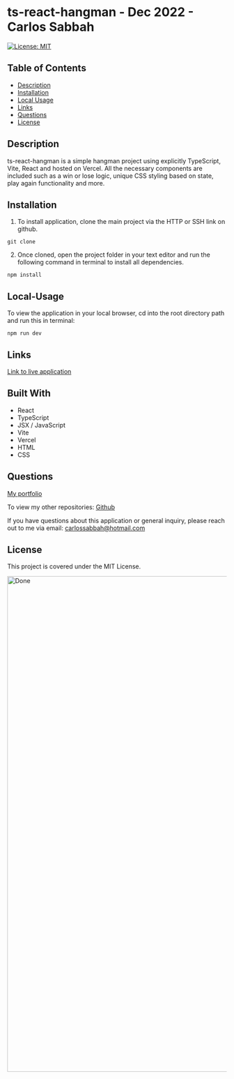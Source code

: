 # ts-react-hangman - Dec 2022 - Carlos Sabbah

[![License: MIT](https://img.shields.io/badge/License-MIT-yellow.svg)](https://opensource.org/licenses/MIT)

## Table of Contents

- [Description](#Description)
- [Installation](#Installation)
- [Local Usage](#Local-Usage)
- [Links](#Links)
- [Questions](#Questions)
- [License](#License)

##

## Description

ts-react-hangman is a simple hangman project using explicitly TypeScript, Vite, React and hosted on Vercel. All the necessary components are included such as a win or lose logic, unique CSS styling based on state, play again functionality and more.

## Installation

1. To install application, clone the main project via the HTTP or SSH link on github.

```
git clone
```

2. Once cloned, open the project folder in your text editor and run the following command in terminal to install all dependencies.

```
npm install
```

## Local-Usage

To view the application in your local browser, cd into the root directory path and run this in terminal:

```
npm run dev
```

## Links

[Link to live application](https://ts-react-hangman.vercel.app/)

## Built With

- React
- TypeScript
- JSX / JavaScript
- Vite
- Vercel
- HTML
- CSS

## Questions

[My portfolio](https://csabbah.github.io/Carlos-Sabbah-portfolio/)

To view my other repositories:
[Github](https://github.com/csabbah)

If you have questions about this application or general inquiry, please reach out to me via email: carlossabbah@hotmail.com

## License

This project is covered under the MIT License.

<img width="1137" alt="Done" src="https://user-images.githubusercontent.com/91699101/209576099-77794276-166e-405a-bb25-ea9275abfee5.png">


